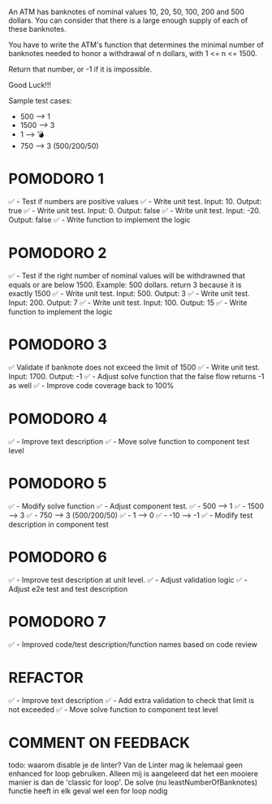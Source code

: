 An ATM has banknotes of nominal values 10, 20, 50, 100, 200 and 500 dollars. You can consider that there is a large enough supply of each of these banknotes.

You have to write the ATM's function that determines the minimal number of banknotes needed to honor a withdrawal of n dollars, with 1 <= n <= 1500.

Return that number, or -1 if it is impossible.

Good Luck!!!

Sample test cases:
- 500 --> 1
- 1500 --> 3
- 1 --> 💣
- 750 --> 3 (500/200/50)

# POMODORO 1
✅ - Test if numbers are positive values
  ✅ - Write unit test. Input: 10. Output: true
  ✅ - Write unit test. Input: 0. Output: false
  ✅ - Write unit test. Input: -20. Output: false
✅ - Write function to implement the logic

# POMODORO 2
✅ - Test if the right number of nominal values will be withdrawned that equals or are below 1500. Example: 500 dollars. return 3 because it is exactly 1500
  ✅ - Write unit test. Input: 500. Output: 3
  ✅ - Write unit test. Input: 200. Output: 7
  ✅ - Write unit test. Input: 100. Output: 15
✅ - Write function to implement the logic

# POMODORO 3
✅ Validate if banknote does not exceed the limit of 1500
 ✅ - Write unit test. Input: 1700. Output: -1
✅ - Adjust solve function that the false flow returns -1 as well
✅ - Improve code coverage back to 100%

# POMODORO 4
✅ - Improve text description
✅ - Move solve function to component test level

# POMODORO 5
✅ - Modify solve function 
  ✅ - Adjust component test. 
    ✅ - 500 --> 1
    ✅ - 1500 --> 3
    ✅ - 750 --> 3 (500/200/50)
    ✅ - 1 --> 0
    ✅ - -10 --> -1
✅ - Modify test description in component test

# POMODORO 6
✅ - Improve test description at unit level. 
✅ - Adjust validation logic
✅ - Adjust e2e test and test description 
  
# POMODORO 7
✅ - Improved code/test description/function names based on code review

# REFACTOR
✅ - Improve text description
✅ - Add extra validation to check that limit is not exceeded
✅ - Move solve function to component test level

# COMMENT ON FEEDBACK

 todo: waarom disable je de linter?
  Van de Linter mag ik helemaal geen enhanced for loop gebruiken. Alleen mij is aangeleerd dat het een mooiere manier is dan de 'classic for loop'. 
  De solve (nu leastNumberOfBanknotes) functie heeft in elk geval wel een for loop nodig
